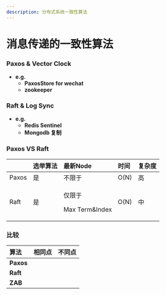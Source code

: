 ```yaml
---
description: 分布式系统一致性算法
---
```


# 消息传递的一致性算法

### Paxos & Vector Clock

* **e.g.**
  * **PaxosStore for wechat**
  * **zookeeper**

### Raft & Log Sync

* **e.g.**
  * **Redis Sentinel**
  * **Mongodb 复制**



### Paxos VS Raft

<table>
  <thead>
    <tr>
      <th style="text-align:left"></th>
      <th style="text-align:left">选举算法</th>
      <th style="text-align:left">最新Node</th>
      <th style="text-align:left">时间</th>
      <th style="text-align:left">复杂度</th>
    </tr>
  </thead>
  <tbody>
    <tr>
      <td style="text-align:left">Paxos</td>
      <td style="text-align:left">是</td>
      <td style="text-align:left">不限于</td>
      <td style="text-align:left">O(N)</td>
      <td style="text-align:left">高</td>
    </tr>
    <tr>
      <td style="text-align:left">Raft</td>
      <td style="text-align:left">是</td>
      <td style="text-align:left">
        <p>仅限于</p>
        <p>Max Term&Index</p>
      </td>
      <td style="text-align:left">O(N)</td>
      <td style="text-align:left">中</td>
    </tr>
  </tbody>
</table>

### 比较

| 算法 | 相同点 | 不同点 |
| :--- | :--- | :--- |
| **Paxos** |  |  |
| **Raft** |  |  |
| **ZAB** |  |  |



